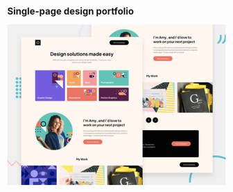 ## Single-page design portfolio

![Design preview for the Single-page design portfolio coding challenge](assets/preview.jpg)
